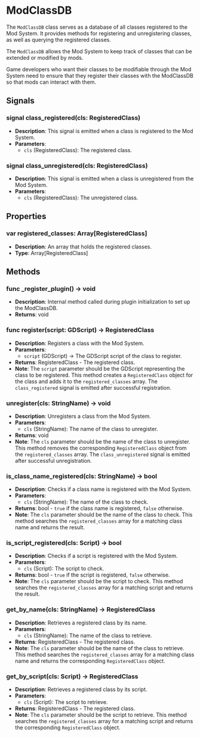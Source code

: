 # ModClassDB

The `ModClassDB` class serves as a database of all classes registered to the Mod System. It provides methods for registering and unregistering classes, as well as querying the registered classes. 

The `ModClassDB` allows the Mod System to keep track of classes that can be extended or modified by mods.

Game developers who want their classes to be modifiable through the Mod System need to ensure that they register their classes with the ModClassDB so that mods can interact with them.

## Signals

### signal class_registered(cls: RegisteredClass)

- **Description**: This signal is emitted when a class is registered to the Mod System.
- **Parameters**:
  - `cls` (RegisteredClass): The registered class.

### signal class_unregistered(cls: RegisteredClass)

- **Description**: This signal is emitted when a class is unregistered from the Mod System.
- **Parameters**:
  - `cls` (RegisteredClass): The unregistered class.

## Properties

### var registered_classes: Array[RegisteredClass]

- **Description**: An array that holds the registered classes.
- **Type**: Array[RegisteredClass]

## Methods

### func _register_plugin() -> void

- **Description**: Internal method called during plugin initialization to set up the ModClassDB.
- **Returns**: void

### func register(script: GDScript) -> RegisteredClass

- **Description**: Registers a class with the Mod System.
- **Parameters**:
  - `script` (GDScript) -> The GDScript script of the class to register.
- **Returns**: RegisteredClass - The registered class.
- **Note**: The `script` parameter should be the GDScript representing the class to be registered. This method creates a `RegisteredClass` object for the class and adds it to the `registered_classes` array. The `class_registered` signal is emitted after successful registration.

### unregister(cls: StringName) -> void

- **Description**: Unregisters a class from the Mod System.
- **Parameters**:
  - `cls` (StringName): The name of the class to unregister.
- **Returns**: void
- **Note**: The `cls` parameter should be the name of the class to unregister. This method removes the corresponding `RegisteredClass` object from the `registered_classes` array. The `class_unregistered` signal is emitted after successful unregistration.

### is_class_name_registered(cls: StringName) -> bool

- **Description**: Checks if a class name is registered with the Mod System.
- **Parameters**:
  - `cls` (StringName): The name of the class to check.
- **Returns**: bool - `true` if the class name is registered, `false` otherwise.
- **Note**: The `cls` parameter should be the name of the class to check. This method searches the `registered_classes` array for a matching class name and returns the result.

### is_script_registered(cls: Script) -> bool

- **Description**: Checks if a script is registered with the Mod System.
- **Parameters**:
  - `cls` (Script): The script to check.
- **Returns**: bool - `true` if the script is registered, `false` otherwise.
- **Note**: The `cls` parameter should be the script to check. This method searches the `registered_classes` array for a matching script and returns the result.

### get_by_name(cls: StringName) -> RegisteredClass

- **Description**: Retrieves a registered class by its name.
- **Parameters**:
  - `cls` (StringName): The name of the class to retrieve.
- **Returns**: RegisteredClass - The registered class.
- **Note**: The `cls` parameter should be the name of the class to retrieve. This method searches the `registered_classes` array for a matching class name and returns the corresponding `RegisteredClass` object.

### get_by_script(cls: Script) -> RegisteredClass

- **Description**: Retrieves a registered class by its script.
- **Parameters**:
  - `cls` (Script): The script to retrieve.
- **Returns**: RegisteredClass - The registered class.
- **Note**: The `cls` parameter should be the script to retrieve. This method searches the `registered_classes` array for a matching script and returns the corresponding `RegisteredClass` object.
